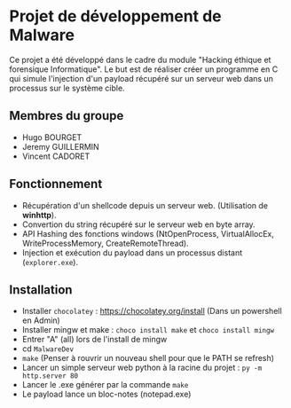 # Projet de développement de Malware

Ce projet a été développé dans le cadre du module "Hacking éthique et forensique Informatique". Le but est de réaliser créer un programme en C qui simule l'injection d'un payload récupéré sur un serveur web dans un processus sur le système cible.

## Membres du groupe

- Hugo BOURGET
- Jeremy GUILLERMIN
- Vincent CADORET

## Fonctionnement

- Récupération d'un shellcode depuis un serveur web. (Utilisation de **winhttp**).
- Convertion du string récupéré sur le serveur web en byte array.
- API Hashing des fonctions windows (NtOpenProcess, VirtualAllocEx, WriteProcessMemory, CreateRemoteThread).
- Injection et exécution du payload dans un processus distant (`explorer.exe`).

## Installation

- Installer `chocolatey` : https://chocolatey.org/install (Dans un powershell en Admin)
- Installer mingw et make : `choco install make` et `choco install mingw`
- Entrer "A" (all) lors de l'install de mingw
- cd `MalwareDev`
- `make` (Penser à rouvrir un nouveau shell pour que le PATH se refresh)
- Lancer un simple serveur web python à la racine du projet : `py -m http.server 80` 
- Lancer le .exe générer par la commande `make`
- Le payload lance un bloc-notes (notepad.exe)
